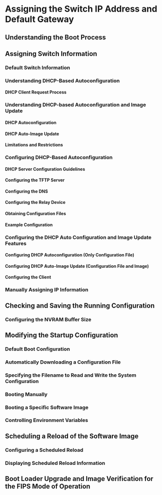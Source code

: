 # Assigning the Switch IP Address and Default Gateway

## Understanding the Boot Process

## Assigning Switch Information

### Default Switch Information

### Understanding DHCP-Based Autoconfiguration

#### DHCP Client Request Process

### Understanding DHCP-based Autoconfiguration and Image Update

#### DHCP Autoconfiguration
#### DHCP Auto-Image Update
#### Limitations and Restrictions

### Configuring DHCP-Based Autoconfiguration

#### DHCP Server Configuration Guidelines
#### Configuring the TFTP Server
#### Configuring the DNS
#### Configuring the Relay Device
#### Obtaining Configuration Files
#### Example Configuration

### Configuring the DHCP Auto Configuration and Image Update Features

#### Configuring DHCP Autoconfiguration (Only Configuration File)
#### Configuring DHCP Auto-Image Update (Configuration File and Image)
#### Configuring the Client

### Manually Assigning IP Information

## Checking and Saving the Running Configuration

### Configuring the NVRAM Buffer Size

## Modifying the Startup Configuration

### Default Boot Configuration
### Automatically Downloading a Configuration File
### Specifying the Filename to Read and Write the System Configuration
### Booting Manually
### Booting a Specific Software Image
### Controlling Environment Variables

## Scheduling a Reload of the Software Image

### Configuring a Scheduled Reload
### Displaying Scheduled Reload Information

## Boot Loader Upgrade and Image Verification for the FIPS Mode of Operation